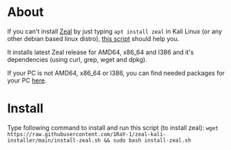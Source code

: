 # About
If you can't install [Zeal](https://zealdocs.org/) by just typing ```apt install zeal``` in Kali Linux (or any other debian based linux distro), [this script](https://github.com/1RaY-1/zeal-installer/blob/main/install-zeal.sh) should help you.

It installs latest Zeal release for AMD64, x86_64 and I386 and it's dependencies (using curl, grep, wget and dpkg). 

If your PC is not AMD64, x86_64 or I386, you can find needed packages for your PC [here](http://deb.debian.org/debian/pool/main/z/zeal/
).

# Install
Type following command to install and run this script (to install zeal):
`
wget https://raw.githubusercontent.com/1RaY-1/zeal-kali-installer/main/install-zeal.sh && sudo bash install-zeal.sh
`
